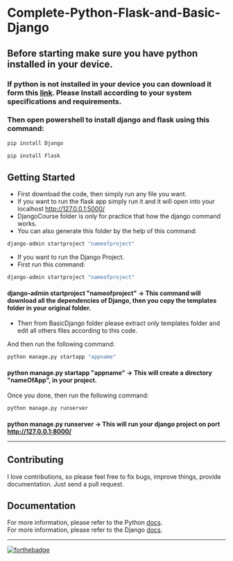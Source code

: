 # Complete-Python-Flask-and-Basic-Django

## Before starting make sure you have python installed in your device.

### If python is not installed in your device you can download it form this [link](https://www.python.org/downloads/). Please Install according to your system specifications and requirements.

### Then open powershell to install django and flask using this command:

```sh
pip install Django
```

```sh
pip install Flask
```

## Getting Started

- First download the code, then simply run any file you want.
- If you want to run the flask app simply run it and it will open into your localhost http://127.0.0.1:5000/
- DjangoCourse folder is only for practice that how the django command works.
- You can also generate this folder by the help of this command:

```sh
django-admin startproject "nameofproject"
```

- If you want to run the Django Project.
- First run this command:

```sh
django-admin startproject "nameofproject"
```

#### django-admin startproject "nameofproject" -> This command will download all the dependencies of Django, then you copy the templates folder in your original folder.

- Then from BasicDjango folder please extract only templates folder and edit all others files according to this code.

And then run the following command:

```sh
python manage.py startapp "appname"
```

#### python manage.py startapp "appname" -> This will create a directory "nameOfApp", in your project.

Once you done, then run the following command:

```sh
python manage.py runserver
```

#### python manage.py runserver -> This will run your django project on port http://127.0.0.1:8000/<hr>

## Contributing

I love contributions, so please feel free to fix bugs, improve things, provide documentation. Just send a pull request.

## Documentation

For more information, please refer to the Python [docs](https://www.python.org/doc/).<br>
For more information, please refer to the Django [docs](https://docs.djangoproject.com/en/3.2/).<br><hr>

[![forthebadge](https://forthebadge.com/images/badges/made-with-python.svg)](https://forthebadge.com)
